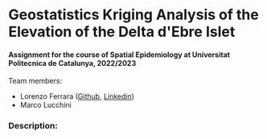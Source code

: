 <h1 align="left"> Geostatistics Kriging Analysis of the Elevation of the Delta d'Ebre Islet </h1>

<h4 align="left">Assignment for the course of  Spatial Epidemiology at Universitat Politecnica de Catalunya, 2022/2023</h4>

<p align="left"> Team members:
<ul>
  <li>Lorenzo Ferrara (<a href="https://github.com/lorenzoferrara/" target="_blank">Github</a>, <a href="https://www.linkedin.com/in/lorenzo-ferrara-567211244/" target="_blank">Linkedin</a>) </li> 
  <li>Marco Lucchini </li>
</ul>
</p>

<h3 align="left">Description:</h3>
<p align="left">

</p>
